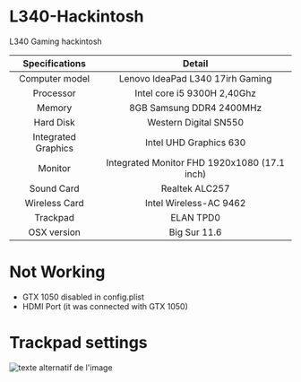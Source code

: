 # L340-Hackintosh
L340 Gaming hackintosh

|    Specifications   |                    Detail                    |
|:-------------------:|:--------------------------------------------:|
| Computer model      | Lenovo IdeaPad L340 17irh Gaming             |
| Processor           | Intel core i5 9300H 2,40Ghz                  |
| Memory              | 8GB Samsung DDR4 2400MHz                     |
| Hard Disk           | Western Digital SN550                        |
| Integrated Graphics | Intel UHD Graphics 630                       |
| Monitor             | Integrated Monitor FHD 1920x1080 (17.1 inch) |
| Sound Card          | Realtek ALC257                               |
| Wireless Card       | Intel Wireless-AC 9462                       |
| Trackpad            | ELAN TPD0                                    |
| OSX version         | Big Sur 11.6                                 |


# Not Working

- GTX 1050 disabled in config.plist
- HDMI Port (it was connected with GTX 1050) 

# Trackpad settings

![texte alternatif de l'image](/Volumes/Data/trackpad.png)
